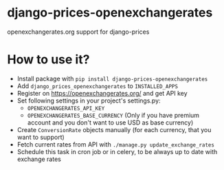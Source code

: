 # django-prices-openexchangerates
openexchangerates.org support for django-prices

How to use it?
==============
- Install package with `pip install django-prices-openexchangerates`
- Add `django_prices_openexchangerates` to `INSTALLED_APPS`
- Register on https://openexchangerates.org/ and get API key
- Set following settings in your project's settings.py:
    - `OPENEXCHANGERATES_API_KEY`
    - `OPENEXCHANGERATES_BASE_CURRENCY` (Only if you have premium account and you don't want to use USD as base currency)
- Create `ConversionRate` objects manually (for each currency, that you want to support)
- Fetch current rates from API with `./manage.py update_exchange_rates`
- Schedule this task in cron job or in celery, to be always up to date with exchange rates
